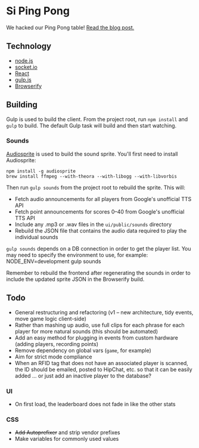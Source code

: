 # Si Ping Pong
We hacked our Ping Pong table! [Read the blog post.](http://sidigital.co/blog/lab-notes-hacking-our-ping-pong-table)

## Technology
- [node.js](http://nodejs.org)
- [socket.io](http://socket.io/)
- [React](http://facebook.github.io/react/)
- [gulp.js](http://gulpjs.com/)
- [Browserify](http://browserify.org/)

## Building
Gulp is used to build the client. From the project root, run `npm install` and `gulp` to build.
The default Gulp task will build and then start watching.

### Sounds
[Audiosprite](https://github.com/tonistiigi/audiosprite) is used to build the sound sprite.
You'll first need to install Audiosprite:

    npm install -g audiosprite
    brew install ffmpeg --with-theora --with-libogg --with-libvorbis

Then run `gulp sounds` from the project root to rebuild the sprite. This will:

- Fetch audio announcements for all players from Google's unofficial TTS API
- Fetch point announcements for scores 0–40 from Google's unofficial TTS API
- Include any .mp3 or .wav files in the `ui/public/sounds` directory
- Rebuild the JSON file that contains the audio data required to play the individual sounds

`gulp sounds` depends on a DB connection in order to get the player list. You may need to specify the environment to use, for example:
    NODE_ENV=development gulp sounds

Remember to rebuild the frontend after regenerating the sounds in order to include the updated sprite JSON in the Browserify build.

## Todo
- General restructuring and refactoring (v1 – new architecture, tidy events, move game logic client-side)
- Rather than mashing up audio, use full clips for each phrase for each player for more natural sounds (this should be automated)
- Add an easy method for plugging in events from custom hardware (adding players, recording points)
- Remove dependency on global vars (`game`, for example)
- Aim for strict mode compliance
- When an RFID tag that does not have an associated player is scanned, the ID should be emailed, posted to HipChat, etc. so that it can be easily added ... or just add an inactive player to the database?

### UI
- On first load, the leaderboard does not fade in like the other stats

### CSS
- <del>Add Autoprefixer</del> and strip vendor prefixes
- Make variables for commonly used values
